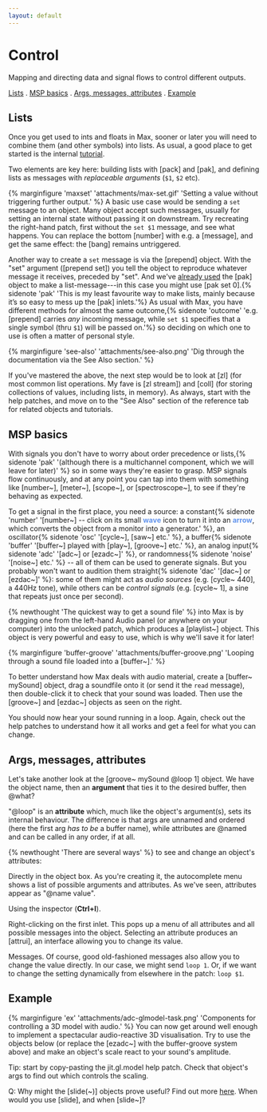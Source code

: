 ```yaml
---
layout: default
---
```


# Control<!-- omit in toc -->

Mapping and directing data and signal flows to control different outputs.

[Lists](#lists) . [MSP basics](#msp-basics) . [Args, messages, attributes](#args-messages-attributes) . [Example](#example)

## Lists

Once you get used to ints and floats in Max, sooner or later you will need to combine them (and other symbols) into lists. As usual, a good place to get started is the internal [tutorial](https://docs.cycling74.com/max8/tutorials/basicchapter03).

Two elements are key here: building lists with [pack] and [pak], and defining lists as messages with *replaceable arguments* (```$1```, ```$2``` etc).

{% marginfigure 'maxset' 'attachments/max-set.gif' 'Setting a value without triggering further output.' %}
A basic use case would be sending a ```set``` message to an object. Many object accept such messages, usually for setting an internal state without passing it on downstream. Try recreating the right-hand patch, first without the ```set $1``` message, and see what happens. You can replace the bottom [number] with e.g. a [message], and get the same effect: the [bang] remains untriggered.

Another way to create a ```set``` message is via the [prepend] object. With the "set" argument ([prepend set]) you tell the object to reproduce whatever message it receives, preceded by "set". And we've [already used](data-and-signal-flow.md#exercise-audio-pixel-visualiser) the [pak] object to make a list-message---in this case you might use [pak set 0].{% sidenote 'pak' 'This is my least favourite way to make lists, mainly because it’s so easy to mess up the [pak] inlets.'%} As usual with Max, you have different methods for almost the same outcome,{% sidenote 'outcome' 'e.g. [prepend] carries *any* incoming message, while ```set $1``` specifies that a single symbol (thru ```$1```) will be passed on.'%} so deciding on which one to use is often a matter of personal style.

{% marginfigure 'see-also' 'attachments/see-also.png' 'Dig through the documentation via the See Also section.' %}

If you've mastered the above, the next step would be to look at [zl] (for most common list operations. My fave is [zl stream]) and [coll] (for storing collections of values, including lists, in memory). As always, start with the help patches, and move on to the "See Also" section of the reference tab for related objects and tutorials.

## MSP basics

With signals you don't have to worry about order precedence or lists,{% sidenote 'pak' '(although there is a multichannel component, which we will leave for later)' %} so in some ways they're easier to grasp. MSP signals flow continuously, and at any point you can tap into them with something like [number~], [meter~], [scope~], or [spectroscope~], to see if they're behaving as expected.

To get a signal in the first place, you need a source: a constant{% sidenote 'number' '[number~] -- click on its small <span style="color:cornflowerblue">**wave**</span> icon to turn it into an <span style="color:cornflowerblue">**arrow**</span>, which converts the object from a monitor into a generator.' %}, an oscillator{% sidenote 'osc' '[cycle~], [saw~] etc.' %}, a buffer{% sidenote 'buffer' '[buffer~] played with [play~], [groove~] etc.' %}, an analog input{% sidenote 'adc' '[adc~] or [ezadc~]' %}, or randomness{% sidenote 'noise' '[noise~] etc.' %} -- all of them can be used to generate signals. But you probably won't want to audition them straight{% sidenote 'dac' '[dac~] or [ezdac~]' %}: some of them might act as *audio sources* (e.g. [cycle~ 440], a 440Hz tone), while others can be *control signals* (e.g. [cycle~ 1], a sine that repeats just once per second).

{% newthought 'The quickest way to get a sound file' %} into Max is by dragging one from the left-hand Audio panel (or anywhere on your computer) into the unlocked patch, which produces a [playlist~] object. This object is very powerful and easy to use, which is why we'll save it for later!

{% marginfigure 'buffer-groove' 'attachments/buffer-groove.png' 'Looping through a sound file loaded into a [buffer~].' %}

To better understand how Max deals with audio material, create a [buffer~ mySound] object, drag a soundfile onto it (or send it the ```read``` message), then double-click it to check that your sound was loaded. Then use the [groove~] and [ezdac~] objects as seen on the right.

You should now hear your sound running in a loop. Again, check out the help patches to understand how it all works and get a feel for what you can change.

## Args, messages, attributes

Let's take another look at the [groove~ mySound @loop 1] object. We have the object name, then an **argument** that ties it to the desired buffer, then @what? 

"@loop" is an **attribute** which, much like the object's argument(s), sets its internal behaviour. The difference is that args are unnamed and ordered (here the first arg *has to be* a buffer name), while attributes are @named and can be called in any order, if at all.

{% newthought 'There are several ways' %} to see and change an object's attributes:

Directly in the object box. As you're creating it, the autocomplete menu shows a list of possible arguments and attributes. As we've seen, attributes appear as "@name value".

Using the inspector (**Ctrl+I**).

Right-clicking on the first inlet. This pops up a menu of all attributes and all possible messages into the object. Selecting an attribute produces an [attrui], an interface allowing you to change its value.

Messages. Of course, good old-fashioned messages also allow you to change the value directly. In our case, we might send ```loop 1```. Or, if we want to change the setting dynamically from elsewhere in the patch: ```loop $1```.

## Example

{% marginfigure 'ex' 'attachments/adc-glmodel-task.png' 'Components for controlling a 3D model with audio.' %}
You can now get around well enough to implement a spectacular audio-reactive 3D visualisation. Try to use the objects below (or replace the [ezadc~] with the buffer-groove system above) and make an object's scale react to your sound's amplitude.

Tip: start by copy-pasting the jit.gl.model help patch. Check that object's args to find out which controls the scaling. 

Q: Why might the [slide(~)] objects prove useful? Find out more [here](https://docs.cycling74.com/max8/tutorials/datachapter02). When would you use [slide], and when [slide~]?